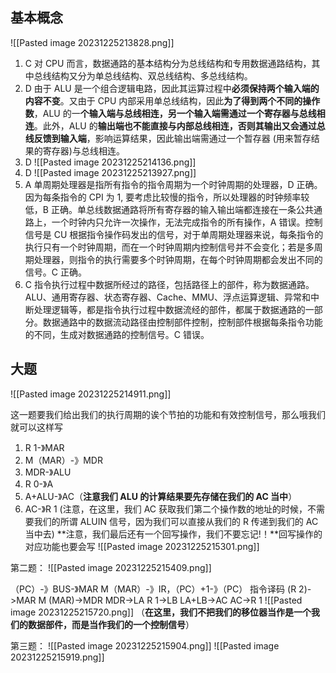 ## 基本概念
![[Pasted image 20231225213828.png]]
1. C 对 CPU 而言，数据通路的基本结构分为总线结构和专用数据通路结构，其中总线结构又分为单总线结构、双总线结构、多总线结构。
2. D 由于 ALU 是一个组合逻辑电路，因此其运算过程中**必须保持两个输入端的内容不变**。又由于 CPU 内部采用单总线结构，因此**为了得到两个不同的操作数**，ALU 的一**个输入端与总线相连，另一个输入端需通过一个寄存器与总线相连**。此外，ALU 的**输出端也不能直接与内部总线相连，否则其输出又会通过总线反馈到输入端**，影响运算结果，因此输出端需通过一个暂存器 (用来暂存结果的寄存器)与总线相连。
3. D ![[Pasted image 20231225214136.png]]
4. D
![[Pasted image 20231225213927.png]]
05. A 单周期处理器是指所有指令的指令周期为一个时钟周期的处理器，D 正确。因为每条指令的 CPI 为 1, 要考虑比较慢的指令，所以处理器的时钟频率较低，B 正确。单总线数据通路将所有寄存器的输入输出端都连接在一条公共通路上，一个时钟内只允许一次操作，无法完成指令的所有操作，A 错误。控制信号是 CU 根据指令操作码发出的信号，对于单周期处理器来说，每条指令的执行只有一个时钟周期，而在一个时钟周期内控制信号并不会变化；若是多周期处理器，则指令的执行需要多个时钟周期，在每个时钟周期都会发出不同的信号。C 正确。
06. C 指令执行过程中数据所经过的路径，包括路径上的部件，称为数据通路。ALU、通用寄存器、状态寄存器、Cache、MMU、浮点运算逻辑、异常和中断处理逻辑等，都是指令执行过程中数据流经的部件，都属于数据通路的一部分。数据通路中的数据流动路径由控制部件控制，控制部件根据每条指令功能的不同，生成对数据通路的控制信号。C 错误。

## 大题
![[Pasted image 20231225214911.png]]

这一题要我们给出我们的执行周期的诶个节拍的功能和有效控制信号，那么哦我们就可以这样写

1. R 1-》MAR
2. M（MAR）-》MDR
3. MDR-》ALU
4. R 0-》A
5. A+ALU-》AC（**注意我们 ALU 的计算结果要先存储在我们的 AC 当中**）
6. AC-》R 1
(注意，在这里，我们 AC 获取我们第二个操作数的地址的时候，不需要我们的所谓 ALUIN 信号，因为我们可以直接从我们的 R 传递到我们的 AC 当中去)
**注意，我们最后还有一个回写操作，我们不要忘记!！**回写操作的对应功能也要会写
![[Pasted image 20231225215301.png]]

第二题：
![[Pasted image 20231225215409.png]]

（PC）-》BUS-》MAR
M（MAR）-》IR，（PC）+1-》（PC）
指令译码
(R 2)->MAR
M (MAR)->MDR
MDR->LA
R 1->LB
LA+LB->AC
AC->R 1
![[Pasted image 20231225215720.png]]
（**在这里，我们不把我们的移位器当作是一个我们的数据部件，而是当作我们的一个控制信号**）

第三题：
![[Pasted image 20231225215904.png]]
![[Pasted image 20231225215919.png]]